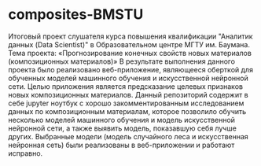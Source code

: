 # composites-BMSTU
Итоговый проект слушателя курса повышения квалификации "Аналитик данных (Data Scientist)" в Образовательном центре МГТУ им. Баумана.
Тема проекта: «Прогнозирование конечных свойств новых материалов (композиционных материалов)»
В результате выполнения данного проекта было реализовано веб-приложение, являющееся оберткой для обученных моделей машинного обучения и искусственной нейронной сети. Целью приложения является предсказание целевых признаков новых композиционных материалов. 
Данный репозиторий содержит в себе jupyter ноутбук с хорошо закомментированным исследованием данных по композиционным материалам, которое позволило обучить несколько моделей машинного обучения и модель искусственной нейронной сети, а также выявить модель, показавшую себя лучше других. Выбранные модели (модель случайного леса и искусственная нейронная сеть) были реализованы в веб-приложении и работают исправно. 
